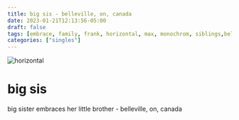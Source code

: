 ```yaml
---
title: big sis - belleville, on, canada
date: 2023-01-21T12:13:56-05:00
draft: false
tags: [embrace, family, frank, horizontal, max, monochrom, siblings,belleville,on, canada]
categories: ["singles"]
---
```

![horizontal](/p/sbr-20230121-1001093.jpg)
<!--more-->
# big sis
big sister embraces her little brother - belleville, on, canada
